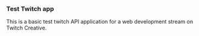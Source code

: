 ### Test Twitch app

This is a basic test twitch API application for a web development stream on Twitch Creative. 
